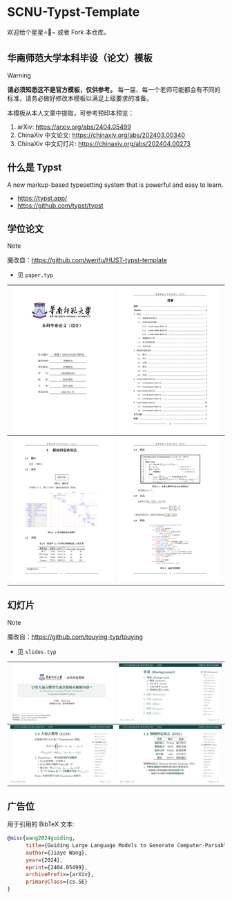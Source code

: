 # SCNU-Typst-Template

欢迎给个星星⭐🌟~ 或者 Fork 本仓库。

## 华南师范大学本科毕设（论文）模板

> [!WARNING]
> **请必须知悉这不是官方模板，仅供参考。**
> 每一届、每一个老师可能都会有不同的标准，请务必做好修改本模板以满足上级要求的准备。

本模板从本人文章中提取，可参考预印本预览：
1. arXiv: https://arxiv.org/abs/2404.05499
2. ChinaXiv 中文论文: https://chinaxiv.org/abs/202403.00340
3. ChinaXiv 中文幻灯片: https://chinaxiv.org/abs/202404.00273

## 什么是 Typst

A new markup-based typesetting system that is powerful and easy to learn.

- https://typst.app/
- https://github.com/typst/typst

## 学位论文

> [!NOTE]
> 魔改自：https://github.com/werifu/HUST-typst-template

- 见 `paper.typ`

| ![](./out/paper/p_01.svg) | ![](./out/paper/p_04.svg) |
|:--:|:--:|
| ![](./out/paper/p_08.svg) | ![](./out/paper/p_09.svg) |

## 幻灯片

> [!NOTE]
> 魔改自：https://github.com/touying-typ/touying

- 见 `slides.typ`

| ![](./out/slides/p_01.svg) | ![](./out/slides/p_03.svg) |
|:--:|:--:|
| ![](./out/slides/p_06.svg) | ![](./out/slides/p_09.svg) |

## 广告位

用于引用的 BibTeX 文本:

```bibtex
@misc{wang2024guiding,
      title={Guiding Large Language Models to Generate Computer-Parsable Content}, 
      author={Jiaye Wang},
      year={2024},
      eprint={2404.05499},
      archivePrefix={arXiv},
      primaryClass={cs.SE}
}
```
